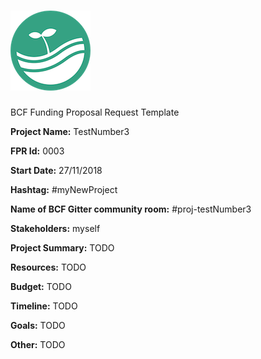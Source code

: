 
# ![BCF Logo Round Tiny](https://raw.githubusercontent.com/The-Bitcoin-Cash-Fund/Branding/master/BCF%20Symbol%20Round%20Tiny.png)
BCF Funding Proposal Request Template

**Project Name:**
TestNumber3

**FPR Id:**
0003

**Start Date:**
27/11/2018

**Hashtag:**
#myNewProject

**Name of BCF Gitter community room:**
#proj-testNumber3

**Stakeholders:**
myself

**Project Summary:**
TODO

**Resources:**
TODO

**Budget:**
TODO

**Timeline:**
TODO

**Goals:**
TODO

**Other:**
TODO
